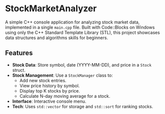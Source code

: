 # StockMarketAnalyzer

A simple C++ console application for analyzing stock market data, implemented in a single `main.cpp` file. Built with Code::Blocks on Windows using only the C++ Standard Template Library (STL), this project showcases data structures and algorithms skills for beginners.

## Features

- **Stock Data**: Store symbol, date (YYYY-MM-DD), and price in a `Stock` struct.
- **Stock Management**: Use a `StockManager` class to:
  - Add new stock entries.
  - View price history by symbol.
  - Display top K stocks by price.
  - Calculate N-day moving average for a stock.
- **Interface**: Interactive console menu.
- **Tech**: Uses `std::vector` for storage and `std::sort` for ranking stocks.
